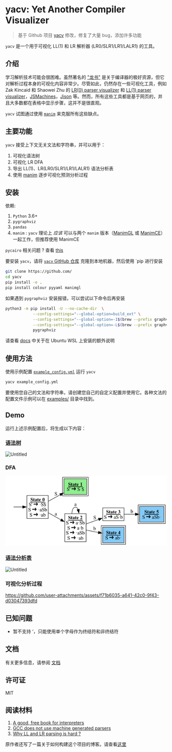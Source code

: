 # yacv: Yet Another Compiler Visualizer

> 基于 Github 项目 [yacv](https://github.com/ashutoshbsathe/yacv) 修改，修复了大量 bug，添加许多功能

`yacv` 是一个用于可视化 LL(1) 和 LR 解析器 (LR0/SLR1/LR1/LALR1) 的工具。

## 介绍

学习解析技术可能会很困难。虽然著名的 ["龙书"](https://suif.stanford.edu/dragonbook/) 是关于编译器的极好资源，但它对解析过程本身的可视化内容非常少。尽管如此，仍然存在一些可视化工具，例如 Zak Kincaid 和 Shaowei Zhu 的 [LR(0) parser visualizer](https://www.cs.princeton.edu/courses/archive/spring20/cos320/LR0/) 和 [LL(1) parser visualizer](https://www.cs.princeton.edu/courses/archive/spring20/cos320/LL1/)，[JSMachines](http://jsmachines.sourceforge.net/machines/lr1.html)，[Jison](https://zaa.ch/jison/try/usf/) 等。然而，所有这些工具都是基于网页的，并且大多数都在表格中显示步骤，这并不是很直观。

`yacv` 试图通过使用 [`manim`](https://github.com/3b1b/manim) 来克服所有这些缺点。

## 主要功能

`yacv` 接受上下文无关文法和字符串，并可以用于：

1. 可视化语法树
2. 可视化 LR DFA
3. 导出 LL(1)、LR(LR0/SLR1/LR1/LALR1) 语法分析表
4. 使用 [manim](https://github.com/3b1b/manim) 逐步可视化预测分析过程

## 安装

依赖:

1. `Python` 3.6+
2. `pygraphviz`
3. `pandas`
4. `manim` : `yacv` 理论上 _应该_ 可以与两个 `manim` 版本（[ManimGL](https://github.com/3b1b/manim) 或 [ManimCE](https://docs.manim.community/en/v0.4.0/installation.html#installing-manim)）一起工作，但推荐使用 ManimCE

`pycairo` 相关问题 ? 查看 [this](https://github.com/pygobject/pycairo/issues/148#issuecomment-770024652)

要安装 `yacv`，请将 [`yacv` GitHub 仓库](https://github.com/ashutoshbsathe/yacv) 克隆到本地机器，然后使用 `pip 进行安装

```bash
git clone https://github.com/ 
cd yacv 
pip install -e .
pip install colour pyyaml manimgl
```

如果遇到 `pygraphviz` 安装报错，可以尝试以下命令后再安装

```bash
python3 -m pip install -U --no-cache-dir  \
            --config-settings="--global-option=build_ext" \
            --config-settings="--global-option=-I$(brew --prefix graphviz)/include/" \
            --config-settings="--global-option=-L$(brew --prefix graphviz)/lib/" \
            pygraphviz
```

请查看 [docs](https://ashutoshbsathe.github.io/yacv/getting-started/#notes-for-ubuntu-wsl) 中关于在 Ubuntu WSL 上安装的额外说明

## 使用方法

使用示例配置 [`example_config.yml`](example_config.yml) 运行 `yacv`

```bash
yacv example_config.yml 
```

要使用您自己的文法和字符串，请创建您自己的自定义配置并使用它。各种文法的配置文件示例可以在 [examples/](examples) 目录中找到。

## Demo

运行上述示例配置后，将生成以下内容：

### [语法树](demo/abstractsyntaxtree.pdf)

<img width="137" alt="Untitled" src="https://github.com/user-attachments/assets/55558015-7dfc-455e-9a55-88b19fac9a84" />

### DFA

![DFA](demo/lr0-state-automaton.png)

### [语法分析表](demo/lr0-parsing-table.csv)

<img width="256" alt="Untitled" src="https://github.com/user-attachments/assets/f53a6fd7-499b-4459-8bdf-b4af57b3775e" />

### 可视化分析过程

https://github.com/user-attachments/assets/f71b6035-a641-42c0-9f43-d03047393dfd

## 已知问题

- 暂不支持 ‘，只能使用单个字母作为终结符和非终结符

## 文档

有关更多信息，请参阅 [文档](https://ashutoshbsathe.github.io/yacv)

## 许可证

MIT

## 阅读材料

1. [A good, free book for interpreters](http://craftinginterpreters.com/)
2. [GCC does not use machine generated parsers](https://stackoverflow.com/questions/6319086/are-gcc-and-clang-parsers-really-handwritten)
3. [Why LL and LR parsing is hard ?](https://blog.reverberate.org/2013/09/ll-and-lr-in-context-why-parsing-tools.html)

原作者还写了一篇关于如何构建这个项目的博客。请查看[这里](https://ashutoshbsathe.github.io/blog/2021/parsing-the-parser/)
